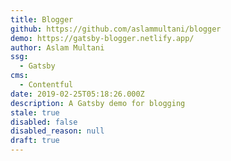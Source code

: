 ```yaml
---
title: Blogger
github: https://github.com/aslammultani/blogger
demo: https://gatsby-blogger.netlify.app/
author: Aslam Multani
ssg:
  - Gatsby
cms:
  - Contentful
date: 2019-02-25T05:18:26.000Z
description: A Gatsby demo for blogging
stale: true
disabled: false
disabled_reason: null
draft: true
---
```

